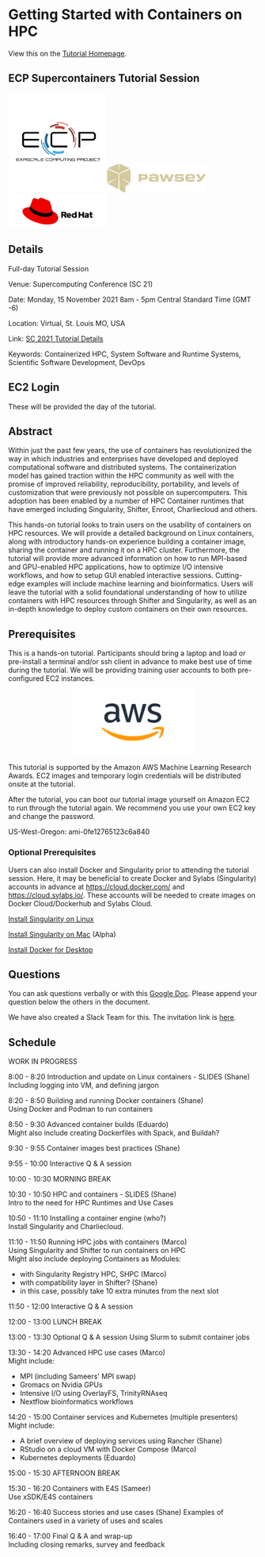 # Getting Started with Containers on HPC

View this on the [Tutorial Homepage](https://supercontainers.github.io/sc-tutorials/).


## ECP Supercontainers Tutorial Session

<img src="fig/ecp.jpg" width="200"><img src="fig/pawsey.png" width="200"><img src="fig/redhat.png" width="200">


## Details

Full-day Tutorial Session

Venue: Supercomputing Conference (SC 21)

Date: Monday, 15 November 2021 8am - 5pm Central Standard Time (GMT -6)

Location: Virtual, St. Louis MO, USA

Link: [SC 2021 Tutorial Details](https://sc21.supercomputing.org/presentation/?id=tut114&sess=sess185)

Keywords: Containerized HPC, System Software and Runtime Systems, Scientific Software Development, DevOps


## EC2 Login

These will be provided the day of the tutorial.


## Abstract

Within just the past few years, the use of containers has revolutionized the way in which industries and enterprises have developed and deployed computational software and distributed systems. The containerization model has gained traction within the HPC community as well with the promise of improved reliability, reproducibility, portability, and levels of customization that were previously not possible on supercomputers. This adoption has been enabled by a number of HPC Container runtimes that have emerged including Singularity, Shifter, Enroot, Charliecloud and others.

This hands-on tutorial looks to train users on the usability of containers on HPC resources. We will provide a detailed background on Linux containers, along with introductory hands-on experience building a container image, sharing the container and running it on a HPC cluster. Furthermore, the tutorial will provide more advanced information on how to run MPI-based and GPU-enabled HPC applications, how to optimize I/O intensive workflows, and how to setup GUI enabled interactive sessions. Cutting-edge examples will include machine learning and bioinformatics. Users will leave the tutorial with a solid foundational understanding of how to utilize containers with HPC resources through Shifter and Singularity, as well as an in-depth knowledge to deploy custom containers on their own resources.


## Prerequisites

This is a hands-on tutorial.  Participants should bring a laptop and load or pre-install a terminal and/or ssh client in advance to make best use of time during the tutorial.  We will be providing training user accounts to both pre-configured EC2 instances.

<div style="text-align:center"><img src="fig/AWS_logo.png" width="250"></div>

This tutorial is supported by the Amazon AWS Machine Learning Research Awards.  EC2 images and temporary login credentials will be distributed onsite at the tutorial.

After the tutorial, you can boot our tutorial image yourself on Amazon EC2 to run through the tutorial again. We recommend you use your own EC2 key and change the password.

US-West-Oregon: ami-0fe12765123c6a840 


### Optional Prerequisites

Users can also install Docker and Singularity prior to attending the tutorial session.  Here, it may be beneficial to create Docker and Sylabs (Singularity) accounts in advance at https://cloud.docker.com/ and https://cloud.sylabs.io/.  These accounts will be needed to create images on Docker Cloud/Dockerhub and Sylabs Cloud.

[Install Singularity on Linux](https://sylabs.io/guides/3.7/user-guide/)

[Install Singularity on Mac](https://repo.sylabs.io/desktop/) (Alpha)

[Install Docker for Desktop](https://www.docker.com/products/docker-desktop)


## Questions

You can ask questions verbally or with this [Google Doc](https://docs.google.com/document/d/11gMZ-T7iA5XiRWPLYIqX7Gqv7RMb-NF9kzGYHrnOi04/edit?usp=sharing).
Please append your question below the others in the document.

We have also created a Slack Team for this.  The invitation link is [here](https://join.slack.com/t/hpc-containers/shared_invite/enQtODI3NzY1NDU4OTk5LTUxOTgyOWJmYjIwOWI5YWU2MzBhZDI3Zjc1YmZmMjAxZjgzYzk4ZWEwNmFlNzlkOWI0MGNlZDNlMTBhYTBlOWY).


## Schedule

WORK IN PROGRESS  

8:00 - 8:20 Introduction and update on Linux containers - SLIDES (Shane)  
Including logging into VM, and defining jargon  

8:20 - 8:50 Building and running Docker containers (Shane)  
Using Docker and Podman to run containers  

8:50 - 9:30 Advanced container builds (Eduardo)  
Might also include creating Dockerfiles with Spack, and Buildah?  

9:30 - 9:55 Container images best practices (Shane)  

9:55 - 10:00 Interactive Q & A session  

10:00 - 10:30 MORNING BREAK

10:30 - 10:50 HPC and containers - SLIDES (Shane)  
Intro to the need for HPC Runtimes and Use Cases  

10:50 - 11:10 Installing a container engine (who?)  
Install Singularity and Charliecloud.  

11:10 - 11:50 Running HPC jobs with containers (Marco)  
Using Singularity and Shifter to run containers on HPC  
Might also include deploying Containers as Modules:
- with Singularity Registry HPC, SHPC (Marco)
- with compatibility layer in Shifter? (Shane)
- in this case, possibly take 10 extra minutes from the next slot

11:50 - 12:00 Interactive Q & A session  

12:00 - 13:00 LUNCH BREAK

13:00 - 13:30 Optional Q & A session
Using Slurm to submit container jobs  

13:30 - 14:20 Advanced HPC use cases (Marco)  
Might include:
- MPI (including Sameers' MPI swap)
- Gromacs on Nvidia GPUs
- Intensive I/O using OverlayFS, TrinityRNAseq
- Nextflow bioinformatics workflows

14:20 - 15:00 Container services and Kubernetes (multiple presenters)  
Might include:
- A brief overview of deploying services using Rancher (Shane)
- RStudio on a cloud VM with Docker Compose (Marco)
- Kubernetes deployments (Eduardo)

15:00 - 15:30 AFTERNOON BREAK

15:30 - 16:20 Containers with E4S (Sameer)  
Use xSDK/E4S containers  

16:20 - 16:40 Success stories and use cases (Shane)
Examples of Containers used in a variety of uses and scales  

16:40 - 17:00 Final Q & A and wrap-up  
Including closing remarks, survey and feedback  


